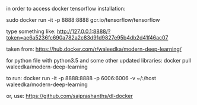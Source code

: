 in order to access docker tensorflow installation:

sudo docker run -it -p 8888:8888 gcr.io/tensorflow/tensorflow

type something like:
http://127.0.0.1:8888/?token=ae6a5236fc690a782a2c83d91d9827e95b4db2d41f46ac07


taken from:
https://hub.docker.com/r/waleedka/modern-deep-learning/

for python file with python3.5 and some other updated libraries:
docker pull waleedka/modern-deep-learning

to run:
docker run -it -p 8888:8888 -p 6006:6006 -v ~/:/host waleedka/modern-deep-learning

or, use:
https://github.com/saiprashanths/dl-docker